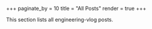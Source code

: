 +++
paginate_by = 10
title = "All Posts"
render = true
+++ 

This section lists all engineering-vlog posts. 